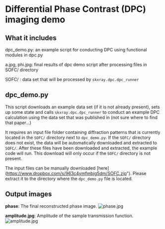 Differential Phase Contrast (DPC) imaging demo
==============================================

What it includes
----------------

dpc_demo.py: an example script for conducting DPC using functional modules 
             in dpc.py
             
a.jpg, phi.jpg: final results of dpc demo script after processing files in 
                SOFC/ directory

SOFC/ : data set that will be processed by ``skxray.dpc.dpc_runner``


dpc_demo.py
-----------
This script downloads an example data set (if it is not already present), 
sets up some state and calls ``skxray.dpc.dpc_runner`` to conduct an example 
DPC calculation using the data set that was published in (not sure where to 
find that paper...)

It requires an input file folder containing diffraction patterns that is 
currently located in the ``SOFC/`` directory next to ``dpc_demo.py``. If the 
``SOFC/`` directory does not exist, the data will be automatically downloaded 
and extracted to ``SOFC/``. After these files have been downloaded and 
extracted, the example code will run.  This download will only occur if the 
``SOFC/`` directory is not present.

The input files can be manually downloaded [here] 
(https://www.dropbox.com/s/963c4ymfmbjg5dm/SOFC.zip"). Please extract it 
to the directory where the ``dpc_demo.py`` file is located.


Output images
-------------
**phase**: The final reconstructed phase image.
![phase.jpg](https://www.github.com/scikit-xray-examples/demos/dpc/phase.jpg)

**amplitude.jpg**: Amplitude of the sample transmission function.
![amplitude.jpg](https://www.github.com/scikit-xray-examples/demos/dpc/amplitude.jpg)

